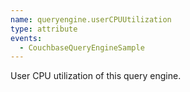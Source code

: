 ```yaml
---
name: queryengine.userCPUUtilization
type: attribute
events:
  - CouchbaseQueryEngineSample
---
```


User CPU utilization of this query engine.